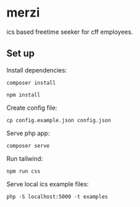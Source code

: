 # merzi

ics based freetime seeker for cff employees.

## Set up

Install dependencies:

    composer install

    npm install

Create config file:

    cp config.example.json config.json

Serve php app:

    composer serve

Run tailwind:

    npm run css

Serve local ics example files:

    php -S localhost:5000 -t examples

